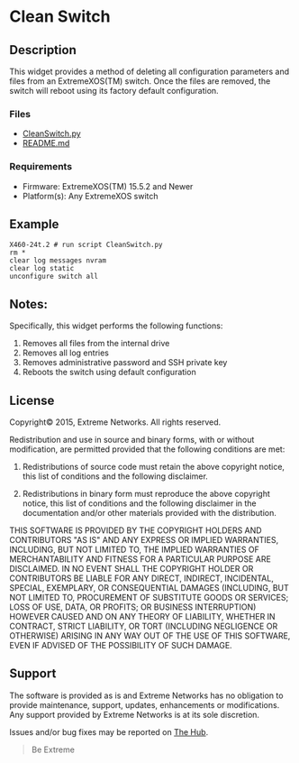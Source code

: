 # Clean Switch

## Description
This widget provides a method of deleting all configuration
parameters and files from an ExtremeXOS(TM) switch.  Once the
files are removed, the switch will reboot using its factory
default configuration.

### Files
* [CleanSwitch.py](CleanSwitch.py)
* [README.md](README.md)


### Requirements
* Firmware: ExtremeXOS(TM) 15.5.2 and Newer
* Platform(s): Any ExtremeXOS switch

## Example
```
X460-24t.2 # run script CleanSwitch.py
rm *
clear log messages nvram
clear log static
unconfigure switch all
```

## Notes:

Specifically, this widget performs the following functions:

1.  Removes all files from the internal drive
2.  Removes all log entries
3.  Removes administrative password and SSH private key
4.  Reboots the switch using default configuration

## License
Copyright© 2015, Extreme Networks.  All rights reserved.

Redistribution and use in source and binary forms, with or without modification,
are permitted provided that the following conditions are met:

1. Redistributions of source code must retain the above copyright notice, this
list of conditions and the following disclaimer.

2. Redistributions in binary form must reproduce the above copyright notice,
this list of conditions and the following disclaimer in the documentation
and/or other materials provided with the distribution.

THIS SOFTWARE IS PROVIDED BY THE COPYRIGHT HOLDERS AND CONTRIBUTORS "AS IS" AND
ANY EXPRESS OR IMPLIED WARRANTIES, INCLUDING, BUT NOT LIMITED TO, THE IMPLIED
WARRANTIES OF MERCHANTABILITY AND FITNESS FOR A PARTICULAR PURPOSE ARE
DISCLAIMED. IN NO EVENT SHALL THE COPYRIGHT HOLDER OR CONTRIBUTORS BE LIABLE
FOR ANY DIRECT, INDIRECT, INCIDENTAL, SPECIAL, EXEMPLARY, OR CONSEQUENTIAL
DAMAGES (INCLUDING, BUT NOT LIMITED TO, PROCUREMENT OF SUBSTITUTE GOODS OR
SERVICES; LOSS OF USE, DATA, OR PROFITS; OR BUSINESS INTERRUPTION) HOWEVER
CAUSED AND ON ANY THEORY OF LIABILITY, WHETHER IN CONTRACT, STRICT LIABILITY,
OR TORT (INCLUDING NEGLIGENCE OR OTHERWISE) ARISING IN ANY WAY OUT OF THE USE
OF THIS SOFTWARE, EVEN IF ADVISED OF THE POSSIBILITY OF SUCH DAMAGE.

## Support
The software is provided as is and Extreme Networks has no obligation to provide
maintenance, support, updates, enhancements or modifications.
Any support provided by Extreme Networks is at its sole discretion.

Issues and/or bug fixes may be reported on [The Hub](https://community.extremenetworks.com/).

>Be Extreme
